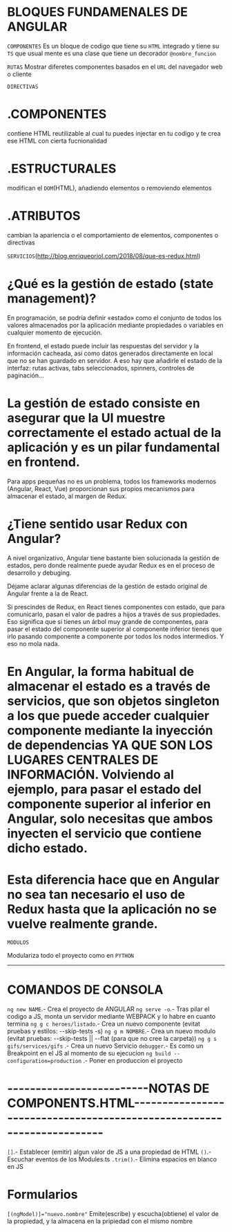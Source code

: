 # BLOQUES FUNDAMENALES DE ANGULAR

`COMPONENTES`
Es un bloque de codigo que tiene su `HTML` integrado y tiene su `TS` que usual mente es una clase que tiene un decorador `@nombre_funcion`

`RUTAS`
Mostrar diferetes componentes basados en el `URL` del navegador web o cliente

`DIRECTIVAS`
# .COMPONENTES
contiene HTML reutilizable al cual tu puedes injectar en tu codigo y te crea ese HTML con cierta fucnionalidad

# .ESTRUCTURALES
modifican el `DOM`(HTML), añadiendo elementos o removiendo elementos

# .ATRIBUTOS
cambian la apariencia o el comportamiento de elementos, componentes o directivas

`SERVICIOS`(http://blog.enriqueoriol.com/2018/08/que-es-redux.html)

# ¿Qué es la gestión de estado (state management)?
En programación, se podría definir «estado» como el conjunto de todos los valores almacenados por la aplicación mediante propiedades o variables en cualquier momento de ejecución.

En frontend, el estado puede incluir las respuestas del servidor y la información cacheada, así como datos generados directamente en local que no se han guardado en servidor. A eso hay que añadirle el estado de la interfaz: rutas activas, tabs seleccionados, spinners, controles de paginación…

# La gestión de estado consiste en asegurar que la UI muestre correctamente el estado actual de la aplicación y es un pilar fundamental en frontend.

Para apps pequeñas no es un problema, todos los frameworks modernos (Angular, React, Vue) proporcionan sus propios mecanismos para almacenar el estado, al margen de Redux.

# ¿Tiene sentido usar Redux con Angular?

A nivel organizativo, Angular tiene bastante bien solucionada la gestión de estados, pero donde realmente puede ayudar Redux es en el proceso de desarrollo y debuging.

Déjame aclarar algunas diferencias de la gestión de estado original de Angular frente a la de React.

Si prescindes de Redux, en React tienes componentes con estado, que para comunicarlo, pasan el valor de padres a hijos a través de sus propiedades. Eso significa que si tienes un árbol muy grande de componentes, para pasar el estado del componente superior al componente inferior tienes que irlo pasando componente a componente por todos los nodos intermedios. Y eso no mola nada.

# En Angular, la forma habitual de almacenar el estado es a través de servicios, que son objetos singleton a los que puede acceder cualquier componente mediante la inyección de dependencias YA QUE SON LOS LUGARES CENTRALES DE INFORMACIÓN. Volviendo al ejemplo, para pasar el estado del componente superior al inferior en Angular, solo necesitas que ambos inyecten el servicio que contiene dicho estado.

# Esta diferencia hace que en Angular no sea tan necesario el uso de Redux hasta que la aplicación no se vuelve realmente grande.

`MODULOS`

Modulariza todo el proyecto como en `PYTHON`

------------------------------------------------------------------------------------------------------------------------------------------------------------------------
# COMANDOS DE CONSOLA
`ng new NAME`.- Crea el proyecto de ANGULAR
`ng serve -o`.- Tras pilar el codigo a JS, monta un servidor mediante WEBPACK y lo habre en cuanto termina
`ng g c heroes/listado`.- Crea un nuevo componente (evitat pruebas y estilos: --skip-tests -s)
`ng g m NOMBRE`.- Crea un nuevo modulo (evitat pruebas: --skip-tests || --flat (para que no cree la carpeta))
`ng g s gifs/services/gifs` .- Crea un nuevo Servicio
`debugger`.- Es como un Breakpoint en el JS al momento de su ejecucion
`ng build --configuration=production` .- Poner en produccion el proyecto
# -------------------------NOTAS DE COMPONENTS.HTML-----------------------------------------------------------------------
`[]`.- Establecer (emitir) algun valor de JS a una propiedad de HTML
`()`.- Escuchar eventos de los Modules.ts
`.trim()`.- Elimina espacios en blanco en JS
# Formularios
`[(ngModel)]="nuevo.nombre"` Emite(escribe) y escucha(obtiene) el valor de la propiedad, y la almacena en la pripiedad con el mismo nombre 